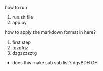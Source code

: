 how to run 
1. run.sh file
2. app.py

how to apply the markdown format in here?
1. first step 
  1. tgzgfgz 
  2. dzgzzzzztg 
  * does this make sub sub list?
dgvBDH
GH